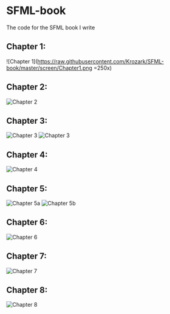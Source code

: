 SFML-book
=========

The code for the SFML book I write

Chapter 1:
----------
![Chapter 1](https://raw.githubusercontent.com/Krozark/SFML-book/master/screen/Chapter1.png =250x)

Chapter 2:
----------
![Chapter 2](https://raw.githubusercontent.com/Krozark/SFML-book/master/screen/Chapter2.png)

Chapter 3:
----------
![Chapter 3](https://raw.githubusercontent.com/Krozark/SFML-book/master/screen/Chapter3a.png)
![Chapter 3](https://raw.githubusercontent.com/Krozark/SFML-book/master/screen/Chapter3b.png)

Chapter 4:
----------
![Chapter 4](https://raw.githubusercontent.com/Krozark/SFML-book/master/screen/Chapter4.png)

Chapter 5:
----------
![Chapter 5a](https://raw.githubusercontent.com/Krozark/SFML-book/master/screen/Chapter5a.png)
![Chapter 5b](https://raw.githubusercontent.com/Krozark/SFML-book/master/screen/Chapter5b.png)

Chapter 6:
----------
![Chapter 6](https://raw.githubusercontent.com/Krozark/SFML-book/master/screen/Chapter6.png)

Chapter 7:
----------
![Chapter 7](https://raw.githubusercontent.com/Krozark/SFML-book/master/screen/Chapter7.png)

Chapter 8:
----------
![Chapter 8](https://raw.githubusercontent.com/Krozark/SFML-book/master/screen/Chapter8.png)
